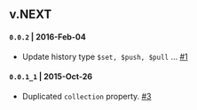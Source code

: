## v.NEXT

#### `0.0.2` | 2016-Feb-04
* Update history type `$set, $push, $pull` ... [#1](https://github.com/yasaricli/collection-hook-history/issues/1)


#### `0.0.1_1` | 2015-Oct-26
 * Duplicated `collection` property. [#3](https://github.com/yasaricli/collection-hook-history/issues/3)
